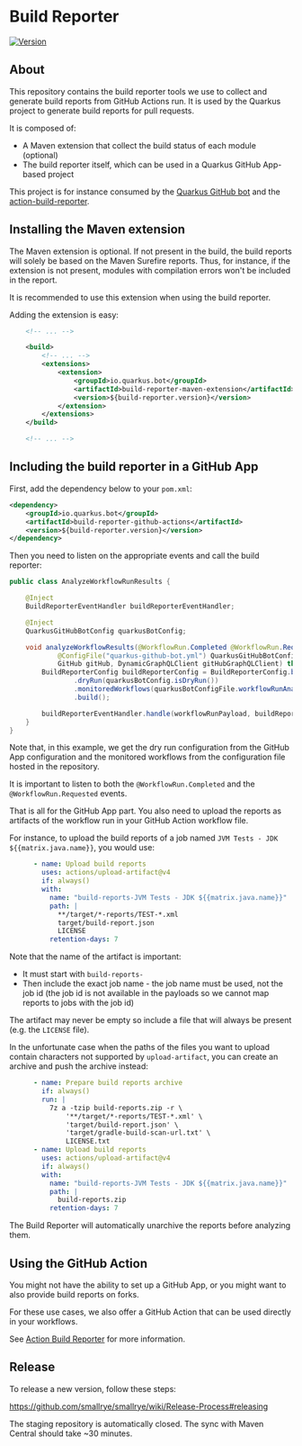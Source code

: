 # Build Reporter

[![Version](https://img.shields.io/maven-central/v/io.quarkus.bot/build-reporter-parent?logo=apache-maven&style=for-the-badge)](https://central.sonatype.com/artifact/io.quarkus.bot/build-reporter-parent)

## About

This repository contains the build reporter tools we use to collect and generate build reports from GitHub Actions run.
It is used by the Quarkus project to generate build reports for pull requests.

It is composed of:

- A Maven extension that collect the build status of each module (optional)
- The build reporter itself, which can be used in a Quarkus GitHub App-based project

This project is for instance consumed by the [Quarkus GitHub bot](https://github.com/quarkusio/quarkus-github-bot) and the [action-build-reporter](https://github.com/quarkusio/action-build-reporter).

## Installing the Maven extension

The Maven extension is optional.
If not present in the build, the build reports will solely be based on the Maven Surefire reports.
Thus, for instance, if the extension is not present, modules with compilation errors won't be included in the report.

It is recommended to use this extension when using the build reporter.

Adding the extension is easy:

```xml
    <!-- ... -->

    <build>
        <!-- ... -->
        <extensions>
            <extension>
                <groupId>io.quarkus.bot</groupId>
                <artifactId>build-reporter-maven-extension</artifactId>
                <version>${build-reporter.version}</version>
            </extension>
        </extensions>
    </build>

    <!-- ... -->
```

## Including the build reporter in a GitHub App

First, add the dependency below to your `pom.xml`:

```xml
<dependency>
    <groupId>io.quarkus.bot</groupId>
    <artifactId>build-reporter-github-actions</artifactId>
    <version>${build-reporter.version}</version>
</dependency>
```

Then you need to listen on the appropriate events and call the build reporter:

```java
public class AnalyzeWorkflowRunResults {

    @Inject
    BuildReporterEventHandler buildReporterEventHandler;

    @Inject
    QuarkusGitHubBotConfig quarkusBotConfig;

    void analyzeWorkflowResults(@WorkflowRun.Completed @WorkflowRun.Requested GHEventPayload.WorkflowRun workflowRunPayload,
            @ConfigFile("quarkus-github-bot.yml") QuarkusGitHubBotConfigFile quarkusBotConfigFile,
            GitHub gitHub, DynamicGraphQLClient gitHubGraphQLClient) throws IOException {
        BuildReporterConfig buildReporterConfig = BuildReporterConfig.builder()
                .dryRun(quarkusBotConfig.isDryRun())
                .monitoredWorkflows(quarkusBotConfigFile.workflowRunAnalysis.workflows)
                .build();

        buildReporterEventHandler.handle(workflowRunPayload, buildReporterConfig, gitHub, gitHubGraphQLClient);
    }
}
```

Note that, in this example, we get the dry run configuration from the GitHub App configuration
and the monitored workflows from the configuration file hosted in the repository.

It is important to listen to both the `@WorkflowRun.Completed` and the `@WorkflowRun.Requested` events.

That is all for the GitHub App part.
You also need to upload the reports as artifacts of the workflow run in your GitHub Action workflow file.

For instance, to upload the build reports of a job named `JVM Tests - JDK ${{matrix.java.name}}`, you would use:

```yaml
      - name: Upload build reports
        uses: actions/upload-artifact@v4
        if: always()
        with:
          name: "build-reports-JVM Tests - JDK ${{matrix.java.name}}"
          path: |
            **/target/*-reports/TEST-*.xml
            target/build-report.json
            LICENSE
          retention-days: 7
```

Note that the name of the artifact is important:

- It must start with `build-reports-`
- Then include the exact job name - the job name must be used, not the job id (the job id is not available in the payloads so we cannot map reports to jobs with the job id)

The artifact may never be empty so include a file that will always be present (e.g. the `LICENSE` file).

In the unfortunate case when the paths of the files you want to upload contain characters not supported by `upload-artifact`,
you can create an archive and push the archive instead:

```yaml
      - name: Prepare build reports archive
        if: always()
        run: |
          7z a -tzip build-reports.zip -r \
              '**/target/*-reports/TEST-*.xml' \
              'target/build-report.json' \
              'target/gradle-build-scan-url.txt' \
              LICENSE.txt
      - name: Upload build reports
        uses: actions/upload-artifact@v4
        if: always()
        with:
          name: "build-reports-JVM Tests - JDK ${{matrix.java.name}}"
          path: |
            build-reports.zip
          retention-days: 7
```

The Build Reporter will automatically unarchive the reports before analyzing them.

## Using the GitHub Action

You might not have the ability to set up a GitHub App,
or you might want to also provide build reports on forks.

For these use cases, we also offer a GitHub Action that can be used directly in your workflows.

See [Action Build Reporter](https://github.com/quarkusio/action-build-reporter/) for more information.

## Release

To release a new version, follow these steps:

https://github.com/smallrye/smallrye/wiki/Release-Process#releasing

The staging repository is automatically closed. The sync with Maven Central should take ~30 minutes.
